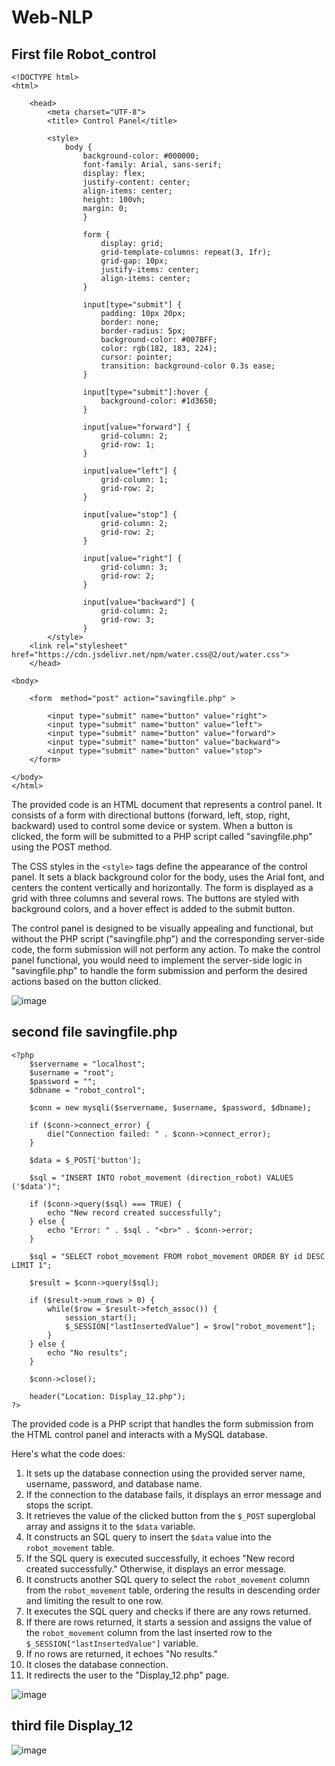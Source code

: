# Web-NLP

## First file Robot_control

```
<!DOCTYPE html>
<html>
    
    <head>
        <meta charset="UTF-8">
        <title> Control Panel</title>

        <style>
            body {
                background-color: #000000;
                font-family: Arial, sans-serif;
                display: flex;
                justify-content: center;
                align-items: center;
                height: 100vh;
                margin: 0;
                }

                form {
                    display: grid;
                    grid-template-columns: repeat(3, 1fr);
                    grid-gap: 10px;
                    justify-items: center;
                    align-items: center;
                }

                input[type="submit"] {
                    padding: 10px 20px;
                    border: none;
                    border-radius: 5px;
                    background-color: #007BFF;
                    color: rgb(182, 183, 224);
                    cursor: pointer;
                    transition: background-color 0.3s ease;
                }

                input[type="submit"]:hover {
                    background-color: #1d3650;
                }

                input[value="forward"] {
                    grid-column: 2;
                    grid-row: 1;
                }

                input[value="left"] {
                    grid-column: 1;
                    grid-row: 2;
                }

                input[value="stop"] {
                    grid-column: 2;
                    grid-row: 2;
                }

                input[value="right"] {
                    grid-column: 3;
                    grid-row: 2;
                }

                input[value="backward"] {
                    grid-column: 2;
                    grid-row: 3;
                }
        </style>
    <link rel="stylesheet" href="https://cdn.jsdelivr.net/npm/water.css@2/out/water.css">
    </head>

<body>

    <form  method="post" action="savingfile.php" >

        <input type="submit" name="button" value="right">
        <input type="submit" name="button" value="left"> 
        <input type="submit" name="button" value="forward">
        <input type="submit" name="button" value="backward">
        <input type="submit" name="button" value="stop">
    </form>
    
</body>
</html>
```
The provided code is an HTML document that represents a control panel. It consists of a form with directional buttons (forward, left, stop, right, backward) used to control some device or system. When a button is clicked, the form will be submitted to a PHP script called "savingfile.php" using the POST method.

The CSS styles in the `<style>` tags define the appearance of the control panel. It sets a black background color for the body, uses the Arial font, and centers the content vertically and horizontally. The form is displayed as a grid with three columns and several rows. The buttons are styled with background colors, and a hover effect is added to the submit button.

The control panel is designed to be visually appealing and functional, but without the PHP script ("savingfile.php") and the corresponding server-side code, the form submission will not perform any action. To make the control panel functional, you would need to implement the server-side logic in "savingfile.php" to handle the form submission and perform the desired actions based on the button clicked.

![image](https://github.com/amf17/Web-NLP/assets/139582388/92b0f6e3-2776-4972-a5a7-a9f77125ffa5)

## second file savingfile.php

```
<?php
    $servername = "localhost";
    $username = "root";
    $password = "";
    $dbname = "robot_control";

    $conn = new mysqli($servername, $username, $password, $dbname);

    if ($conn->connect_error) {
        die("Connection failed: " . $conn->connect_error);
    }

    $data = $_POST['button'];

    $sql = "INSERT INTO robot_movement (direction_robot) VALUES ('$data')";

    if ($conn->query($sql) === TRUE) {
        echo "New record created successfully";
    } else {
        echo "Error: " . $sql . "<br>" . $conn->error;
    }

    $sql = "SELECT robot_movement FROM robot_movement ORDER BY id DESC LIMIT 1";

    $result = $conn->query($sql);

    if ($result->num_rows > 0) {
        while($row = $result->fetch_assoc()) {
            session_start();
            $_SESSION["lastInsertedValue"] = $row["robot_movement"];
        }
    } else {
        echo "No results";
    }

    $conn->close();

    header("Location: Display_12.php");
?>
```

The provided code is a PHP script that handles the form submission from the HTML control panel and interacts with a MySQL database.

Here's what the code does:

1. It sets up the database connection using the provided server name, username, password, and database name.
2. If the connection to the database fails, it displays an error message and stops the script.
3. It retrieves the value of the clicked button from the `$_POST` superglobal array and assigns it to the `$data` variable.
4. It constructs an SQL query to insert the `$data` value into the `robot_movement` table.
5. If the SQL query is executed successfully, it echoes "New record created successfully." Otherwise, it displays an error message.
6. It constructs another SQL query to select the `robot_movement` column from the `robot_movement` table, ordering the results in descending order and limiting the result to one row.
7. It executes the SQL query and checks if there are any rows returned.
8. If there are rows returned, it starts a session and assigns the value of the `robot_movement` column from the last inserted row to the `$_SESSION["lastInsertedValue"]` variable.
9. If no rows are returned, it echoes "No results."
10. It closes the database connection.
11. It redirects the user to the "Display_12.php" page.

![image](https://github.com/amf17/Web-NLP/assets/139582388/5c8f0704-fa1e-4a6a-a6ee-13b810d8efc7)

## third file Display_12
![image](https://github.com/amf17/Web-NLP/assets/139582388/1bab8b74-8cc0-4993-8b72-5c17c57c5706)




